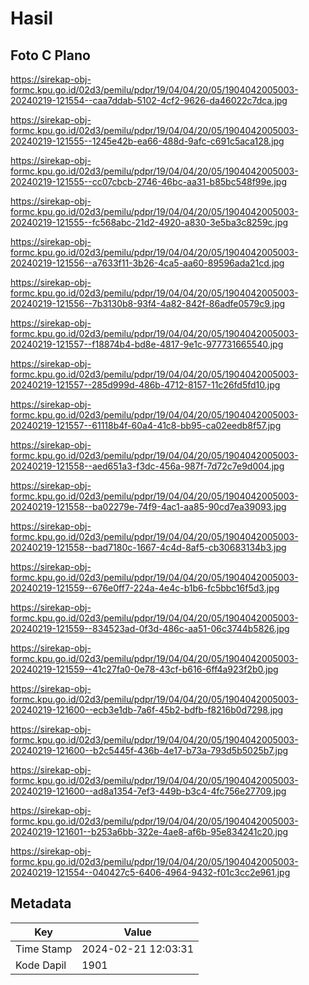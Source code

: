 # Hasil

## Foto C Plano

https://sirekap-obj-formc.kpu.go.id/02d3/pemilu/pdpr/19/04/04/20/05/1904042005003-20240219-121554--caa7ddab-5102-4cf2-9626-da46022c7dca.jpg

https://sirekap-obj-formc.kpu.go.id/02d3/pemilu/pdpr/19/04/04/20/05/1904042005003-20240219-121555--1245e42b-ea66-488d-9afc-c691c5aca128.jpg

https://sirekap-obj-formc.kpu.go.id/02d3/pemilu/pdpr/19/04/04/20/05/1904042005003-20240219-121555--cc07cbcb-2746-46bc-aa31-b85bc548f99e.jpg

https://sirekap-obj-formc.kpu.go.id/02d3/pemilu/pdpr/19/04/04/20/05/1904042005003-20240219-121555--fc568abc-21d2-4920-a830-3e5ba3c8259c.jpg

https://sirekap-obj-formc.kpu.go.id/02d3/pemilu/pdpr/19/04/04/20/05/1904042005003-20240219-121556--a7633f11-3b26-4ca5-aa60-89596ada21cd.jpg

https://sirekap-obj-formc.kpu.go.id/02d3/pemilu/pdpr/19/04/04/20/05/1904042005003-20240219-121556--7b3130b8-93f4-4a82-842f-86adfe0579c9.jpg

https://sirekap-obj-formc.kpu.go.id/02d3/pemilu/pdpr/19/04/04/20/05/1904042005003-20240219-121557--f18874b4-bd8e-4817-9e1c-977731665540.jpg

https://sirekap-obj-formc.kpu.go.id/02d3/pemilu/pdpr/19/04/04/20/05/1904042005003-20240219-121557--285d999d-486b-4712-8157-11c26fd5fd10.jpg

https://sirekap-obj-formc.kpu.go.id/02d3/pemilu/pdpr/19/04/04/20/05/1904042005003-20240219-121557--61118b4f-60a4-41c8-bb95-ca02eedb8f57.jpg

https://sirekap-obj-formc.kpu.go.id/02d3/pemilu/pdpr/19/04/04/20/05/1904042005003-20240219-121558--aed651a3-f3dc-456a-987f-7d72c7e9d004.jpg

https://sirekap-obj-formc.kpu.go.id/02d3/pemilu/pdpr/19/04/04/20/05/1904042005003-20240219-121558--ba02279e-74f9-4ac1-aa85-90cd7ea39093.jpg

https://sirekap-obj-formc.kpu.go.id/02d3/pemilu/pdpr/19/04/04/20/05/1904042005003-20240219-121558--bad7180c-1667-4c4d-8af5-cb30683134b3.jpg

https://sirekap-obj-formc.kpu.go.id/02d3/pemilu/pdpr/19/04/04/20/05/1904042005003-20240219-121559--676e0ff7-224a-4e4c-b1b6-fc5bbc16f5d3.jpg

https://sirekap-obj-formc.kpu.go.id/02d3/pemilu/pdpr/19/04/04/20/05/1904042005003-20240219-121559--834523ad-0f3d-486c-aa51-06c3744b5826.jpg

https://sirekap-obj-formc.kpu.go.id/02d3/pemilu/pdpr/19/04/04/20/05/1904042005003-20240219-121559--41c27fa0-0e78-43cf-b616-6ff4a923f2b0.jpg

https://sirekap-obj-formc.kpu.go.id/02d3/pemilu/pdpr/19/04/04/20/05/1904042005003-20240219-121600--ecb3e1db-7a6f-45b2-bdfb-f8216b0d7298.jpg

https://sirekap-obj-formc.kpu.go.id/02d3/pemilu/pdpr/19/04/04/20/05/1904042005003-20240219-121600--b2c5445f-436b-4e17-b73a-793d5b5025b7.jpg

https://sirekap-obj-formc.kpu.go.id/02d3/pemilu/pdpr/19/04/04/20/05/1904042005003-20240219-121600--ad8a1354-7ef3-449b-b3c4-4fc756e27709.jpg

https://sirekap-obj-formc.kpu.go.id/02d3/pemilu/pdpr/19/04/04/20/05/1904042005003-20240219-121601--b253a6bb-322e-4ae8-af6b-95e834241c20.jpg

https://sirekap-obj-formc.kpu.go.id/02d3/pemilu/pdpr/19/04/04/20/05/1904042005003-20240219-121554--040427c5-6406-4964-9432-f01c3cc2e961.jpg


## Metadata

| Key        | Value               |
| ---------- | ------------------- |
| Time Stamp | 2024-02-21 12:03:31 |
| Kode Dapil | 1901                |



